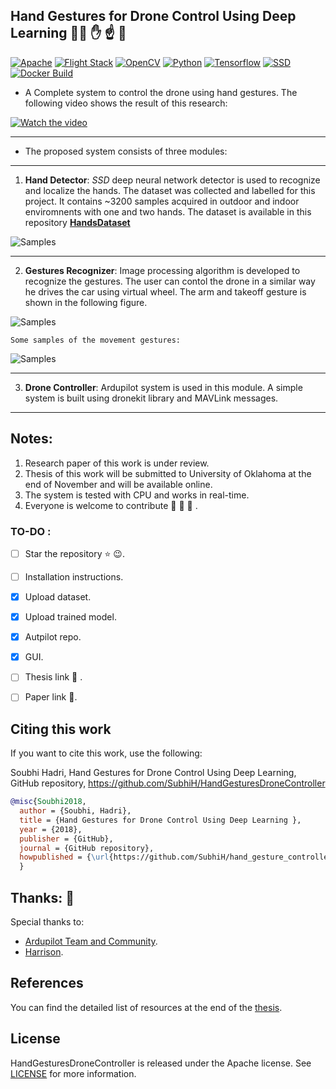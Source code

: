 ## Hand Gestures for Drone Control Using Deep Learning 🙋:fist:  :hand:  :point_up:  :raised_hands:


[![Apache](https://img.shields.io/badge/License-Apache--2.0-red.svg)](https://opensource.org/licenses/Apache-2.0)
[![Flight Stack](https://img.shields.io/badge/Flight%20Stack-Ardupilot-blue.svg)](http://ardupilot.org)
[![OpenCV](https://img.shields.io/badge/OpenCV-3.4-red.svg)](https://pypi.org/project/opencv-python/)
[![Python](https://img.shields.io/badge/Python-2.7-red.svg)](https://docs.python.org/release/2.7.15/)
[![Tensorflow](https://img.shields.io/badge/TensorFlow-1.11-red.svg)](https://www.tensorflow.org/)
[![SSD](https://img.shields.io/badge/Detector-SSD-yellowgreen.svg)](https://arxiv.org/abs/1512.02325)
[![Docker Build](https://img.shields.io/docker/automated/jrottenberg/ffmpeg.svg)](https://github.com/SubhiH/hand_gesture_controller/blob/master/Dockerfile)

- A Complete system to control the drone using hand gestures. The following video shows the result of this research:


[![Watch the video](https://github.com/SubhiH/hand_gesture_controller/blob/master/demo/demo_1.png)](https://www.youtube.com/watch?v=_vK-ca2MNX4)

---

- The proposed system consists of three modules:

---

  1.  **Hand Detector**: *SSD* deep neural network detector is used to recognize and localize the hands. 
  The dataset was collected and labelled for this project. It contains ~3200 samples acquired in outdoor and indoor enviromnents with one and two hands. The dataset is available in this repository [**HandsDataset**](https://github.com/SubhiH/hand_dataset)
  
  ![Samples](https://github.com/SubhiH/hand_gesture_controller/blob/master/demo/demo_2.png)
  

---


  2. **Gestures Recognizer**: Image processing algorithm is developed to recognize the gestures. The user can contol the drone in a similar way he drives the car using virtual wheel. The arm and takeoff gesture is shown in the following figure.
  
   ![Samples](https://github.com/SubhiH/hand_gesture_controller/blob/master/demo/demo_3.png)
    
    Some samples of the movement gestures:
    
   ![Samples](https://github.com/SubhiH/hand_gesture_controller/blob/master/demo/demo_4.png)
   
---


  3.  **Drone Controller**: Ardupilot system is used in this module. A simple system is built using dronekit library and MAVLink messages.


---

## Notes:

1.  Research paper of this work is under review.
2.  Thesis of this work will be submitted to University of Oklahoma at the end of November and will be available online.
3.  The system is tested with CPU and works in real-time.
4.  Everyone is welcome to contribute :candy: :doughnut: :ice_cream: .


### TO-DO :

- [ ] Star the repository :star: :wink:.
- [ ] Installation instructions.
- [x] Upload dataset.
- [x] Upload trained model.
- [x] Autpilot repo.
- [x] GUI.
- [ ] Thesis link :blue_book: .
- [ ] Paper link :page_facing_up:.


## Citing this work

If you want to cite this work, use the following:

Soubhi Hadri, Hand Gestures for Drone Control Using Deep Learning, GitHub repository, https://github.com/SubhiH/HandGesturesDroneController
```bib
@misc{Soubhi2018,
  author = {Soubhi, Hadri},
  title = {Hand Gestures for Drone Control Using Deep Learning },
  year = {2018},
  publisher = {GitHub},
  journal = {GitHub repository},
  howpublished = {\url{https://github.com/SubhiH/hand_gesture_controller}}
  }
```

## Thanks: :pray:

Special thanks to:

- [Ardupilot Team and Community](http://ardupilot.org/about/team).
- [Harrison](https://github.com/Sentdex).


## References

You can find the detailed list of resources at the end of the [thesis](https://github.com/SubhiH/hand_dataset).


## License

HandGesturesDroneController is released under the Apache license. See [LICENSE](https://github.com/SubhiH/hand_gesture_controller/blob/master/LICENSE) for more information.

